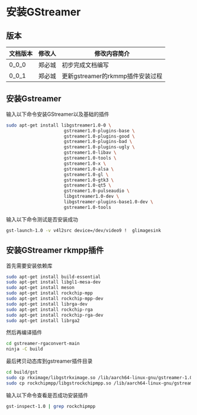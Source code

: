 # 安装GStreamer

## 版本

|文档版本|修改人|修改内容简介|
|-|-|-|
|0_0_0|郑必城|初步完成文档编写|
|0_0_1|郑必城|更新gstreamer的rkmmp插件安装过程|


## 安装Gstreamer

输入以下命令安装GStreamer以及基础的插件

```Bash
sudo apt-get install libgstreamer1.0-0 \
                      gstreamer1.0-plugins-base \
                      gstreamer1.0-plugins-good \
                      gstreamer1.0-plugins-bad \
                      gstreamer1.0-plugins-ugly \
                      gstreamer1.0-libav \
                      gstreamer1.0-tools \
                      gstreamer1.0-x \
                      gstreamer1.0-alsa \
                      gstreamer1.0-gl \
                      gstreamer1.0-gtk3 \
                      gstreamer1.0-qt5 \
                      gstreamer1.0-pulseaudio \
                      libgstreamer1.0-dev \
                      libgstreamer-plugins-base1.0-dev \
                      gstreamer1.0-tools
```

输入以下命令测试是否安装成功

```Bash
gst-launch-1.0 -v v4l2src device=/dev/video9 !  glimagesink
```

## 安装GStreamer rkmpp插件

首先需要安装依赖库

```Bash
sudo apt-get install build-essential
sudo apt-get install libgl1-mesa-dev
sudo apt-get install meson
sudo apt-get install rockchip-mpp
sudo apt-get install rockchip-mpp-dev
sudo apt-get install librga-dev
sudo apt-get install rockchip-rga
sudo apt-get install rockchip-rga-dev
sudo apt-get install librga2

```

然后再编译插件

```Bash
cd gstreamer-rgaconvert-main
ninja -C build
```

最后拷贝动态库到gstreamer插件目录

```Bash
cd build/gst
sudo cp rkximage/libgstrkximage.so /lib/aarch64-linux-gnu/gstreamer-1.0/
sudo cp rockchipmpp/libgstrockchipmpp.so /lib/aarch64-linux-gnu/gstreamer-1.0/
```

输入以下命令查看是否成功安装插件

```Bash
gst-inspect-1.0 | grep rockchipmpp
```